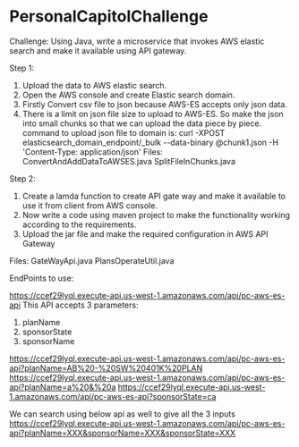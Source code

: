 # PersonalCapitolChallenge

Challenge:
Using Java, write a microservice that invokes AWS elastic search and make it available using API gateway.

Step 1:
1. Upload the data to AWS elastic search.
2. Open the AWS console and create Elastic search domain. 
3. Firstly Convert csv file to json because AWS-ES accepts only json data.
4. There is a limit on json file size to upload to AWS-ES. So make the json into small chunks so that we can upload the data piece by piece.
command to upload json file to domain is: 
curl -XPOST elasticsearch_domain_endpoint/_bulk --data-binary @chunk1.json -H 'Content-Type: application/json'
Files:
ConvertAndAddDataToAWSES.java
SplitFileInChunks.java



Step 2:
1.	Create a lamda function to create API gate way and make it available to use it from client from AWS console.
2.	Now write a code using maven project to make the functionality working according to the requirements.
3.	Upload the jar file and make the required configuration in AWS API Gateway

Files: 
GateWayApi.java
PlansOperateUtil.java

EndPoints to use:

https://ccef29lyql.execute-api.us-west-1.amazonaws.com/api/pc-aws-es-api
This API accepts 3 parameters:
1. planName
2. sponsorState
3. sponsorName

https://ccef29lyql.execute-api.us-west-1.amazonaws.com/api/pc-aws-es-api?planName=AB%20-%20SW%20401K%20PLAN
https://ccef29lyql.execute-api.us-west-1.amazonaws.com/api/pc-aws-es-api?planName=a%20&%20a
https://ccef29lyql.execute-api.us-west-1.amazonaws.com/api/pc-aws-es-api?sponsorState=ca

We can search using below api as well to give all the 3 inputs
https://ccef29lyql.execute-api.us-west-1.amazonaws.com/api/pc-aws-es-api?planName=XXX&sponsorName=XXX&sponsorState=XXX
